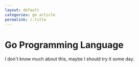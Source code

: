```yaml
---
layout: default
categories: go article
permalink: /:title
---
```


# Go Programming Language

I don't know much about this, maybe I should try it some day.
